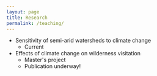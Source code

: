 ```yaml
---
layout: page
title: Research
permalink: /teaching/
---
```


* Sensitivity of semi-arid watersheds to climate change
    * Current
* Effects of climate change on wilderness visitation
    * Master's project 
    * Publication underway!
    